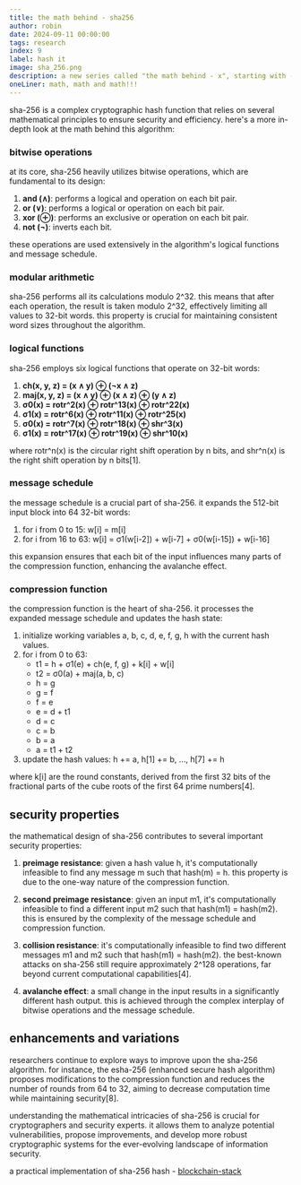```yaml
---
title: the math behind - sha256
author: robin
date: 2024-09-11 00:00:00
tags: research
index: 9
label: hash it
image: sha_256.png
description: a new series called "the math behind - x", starting with - SHA256, a cryptographic hash function
oneLiner: math, math and math!!!
---
```


sha-256 is a complex cryptographic hash function that relies on several mathematical principles to ensure security and efficiency. here's a more in-depth look at the math behind this algorithm:

### bitwise operations

at its core, sha-256 heavily utilizes bitwise operations, which are fundamental to its design:

1. **and (∧)**: performs a logical and operation on each bit pair.
2. **or (∨)**: performs a logical or operation on each bit pair.
3. **xor (⊕)**: performs an exclusive or operation on each bit pair.
4. **not (¬)**: inverts each bit.

these operations are used extensively in the algorithm's logical functions and message schedule.

### modular arithmetic

sha-256 performs all its calculations modulo 2^32. this means that after each operation, the result is taken modulo 2^32, effectively limiting all values to 32-bit words. this property is crucial for maintaining consistent word sizes throughout the algorithm.

### logical functions

sha-256 employs six logical functions that operate on 32-bit words:

1. **ch(x, y, z) = (x ∧ y) ⊕ (¬x ∧ z)**
2. **maj(x, y, z) = (x ∧ y) ⊕ (x ∧ z) ⊕ (y ∧ z)**
3. **σ0(x) = rotr^2(x) ⊕ rotr^13(x) ⊕ rotr^22(x)**
4. **σ1(x) = rotr^6(x) ⊕ rotr^11(x) ⊕ rotr^25(x)**
5. **σ0(x) = rotr^7(x) ⊕ rotr^18(x) ⊕ shr^3(x)**
6. **σ1(x) = rotr^17(x) ⊕ rotr^19(x) ⊕ shr^10(x)**

where rotr^n(x) is the circular right shift operation by n bits, and shr^n(x) is the right shift operation by n bits[1].

### message schedule

the message schedule is a crucial part of sha-256. it expands the 512-bit input block into 64 32-bit words:

1. for i from 0 to 15: w[i] = m[i]
2. for i from 16 to 63: w[i] = σ1(w[i-2]) + w[i-7] + σ0(w[i-15]) + w[i-16]

this expansion ensures that each bit of the input influences many parts of the compression function, enhancing the avalanche effect.

### compression function

the compression function is the heart of sha-256. it processes the expanded message schedule and updates the hash state:

1. initialize working variables a, b, c, d, e, f, g, h with the current hash values.
2. for i from 0 to 63:
   - t1 = h + σ1(e) + ch(e, f, g) + k[i] + w[i]
   - t2 = σ0(a) + maj(a, b, c)
   - h = g
   - g = f
   - f = e
   - e = d + t1
   - d = c
   - c = b
   - b = a
   - a = t1 + t2
3. update the hash values: h += a, h[1] += b, ..., h[7] += h

where k[i] are the round constants, derived from the first 32 bits of the fractional parts of the cube roots of the first 64 prime numbers[4].

## security properties

the mathematical design of sha-256 contributes to several important security properties:

1. **preimage resistance**: given a hash value h, it's computationally infeasible to find any message m such that hash(m) = h. this property is due to the one-way nature of the compression function.

2. **second preimage resistance**: given an input m1, it's computationally infeasible to find a different input m2 such that hash(m1) = hash(m2). this is ensured by the complexity of the message schedule and compression function.

3. **collision resistance**: it's computationally infeasible to find two different messages m1 and m2 such that hash(m1) = hash(m2). the best-known attacks on sha-256 still require approximately 2^128 operations, far beyond current computational capabilities[4].

4. **avalanche effect**: a small change in the input results in a significantly different hash output. this is achieved through the complex interplay of bitwise operations and the message schedule.

## enhancements and variations

researchers continue to explore ways to improve upon the sha-256 algorithm. for instance, the esha-256 (enhanced secure hash algorithm) proposes modifications to the compression function and reduces the number of rounds from 64 to 32, aiming to decrease computation time while maintaining security[8].

understanding the mathematical intricacies of sha-256 is crucial for cryptographers and security experts. it allows them to analyze potential vulnerabilities, propose improvements, and develop more robust cryptographic systems for the ever-evolving landscape of information security.

a practical implementation of sha-256 hash - [blockchain-stack](https://github.com/0xRobinR/blockchain-stack/blob/main/python/crypto_lib/sha256.py)
